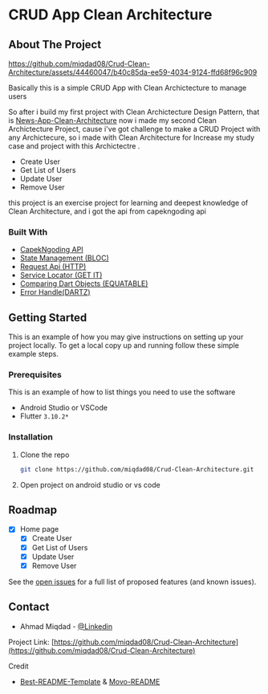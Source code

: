 # CRUD App Clean Architecture

<!-- ABOUT THE PROJECT -->
## About The Project



https://github.com/miqdad08/Crud-Clean-Architecture/assets/44460047/b40c85da-ee59-4034-9124-ffd68f96c909



Basically this is a simple CRUD App with Clean Archictecture to manage users

So after i build my first project with Clean Archictecture Design Pattern, that is [News-App-Clean-Architecture](https://github.com/miqdad08/News-App-Clean-Architecture) now i made my second Clean Archictecture Project, cause i've got challenge to make a CRUD Project with any Archictecure, so i made with Clean Architecture for Increase my study case and project with this Archictectre  .

* Create User
* Get List of Users
* Update  User
* Remove User

this project is an exercise project for learning and deepest knowledge of Clean Architecture, and i got the api from capekngoding api

### Built With

* [CapekNgoding API](https://capekngoding.com/{your-number-phone}/api)
* [State Management (BLOC)](https://pub.dev/packages/flutter_bloc)
* [Request Api (HTTP)](https://pub.dev/packages/http)
* [Service Locator (GET IT)](https://pub.dev/packages/get_it)
* [Comparing Dart Objects (EQUATABLE)](https://pub.dev/packages/equatable)
* [Error Handle(DARTZ)](https://pub.dev/packages/dartz)


<!-- GETTING STARTED -->
## Getting Started

This is an example of how you may give instructions on setting up your project locally.
To get a local copy up and running follow these simple example steps.

### Prerequisites

This is an example of how to list things you need to use the software
* Android Studio or VSCode
* Flutter `3.10.2*`
### Installation


1. Clone the repo
   ```sh
   git clone https://github.com/miqdad08/Crud-Clean-Architecture.git
   ```
2. Open project on android studio or vs code

<!-- ROADMAP -->
## Roadmap

- [x] Home page
    - [x] Create User
    - [X] Get List of Users
    - [X] Update User
    - [X] Remove User   

See the [open issues](https://github.com/miqdad08/Crud-Clean-Architecture/issues) for a full list of proposed features (and known issues).


<!-- CONTACT -->
## Contact

- Ahmad Miqdad - [@Linkedin](https://www.linkedin.com/in/miqdad08/)

Project Link: [https://github.com/miqdad08/Crud-Clean-Architecture](https://github.com/miqdad08/Crud-Clean-Architecture)


Credit
* [Best-README-Template](https://github.com/othneildrew/Best-README-Template) & [Movo-README](https://github.com/ReihanFatilla/Movo/blob/development/README.md)

